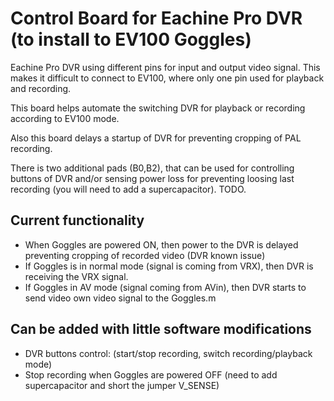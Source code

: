 # Control Board for Eachine Pro DVR (to install to EV100 Goggles)

Eachine Pro DVR using different pins for input and output video signal. This makes it difficult to connect to EV100, where only one pin used for playback and recording.

This board helps automate the switching DVR for playback or recording according to EV100 mode.

Also this board delays a startup of DVR for preventing cropping of PAL recording.

There is two additional pads (B0,B2), that can be used for controlling buttons of DVR and/or sensing power loss for preventing loosing last recording (you will need to add a supercapacitor). TODO.

## Current functionality
- When Goggles are powered ON, then power to the DVR is delayed preventing cropping of recorded video (DVR known issue)
- If Goggles is in normal mode (signal is coming from VRX), then DVR is receiving the VRX signal.
- If Goggles in AV mode (signal coming from AVin), then DVR starts to send video own video signal to the Goggles.m

## Can be added with little software modifications
- DVR buttons control: (start/stop recording, switch recording/playback mode)
- Stop recording when Goggles are powered OFF (need to add supercapacitor and short the jumper V_SENSE)
